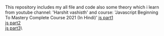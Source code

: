 This repository includes my all file and code also some theory which i learn from youtube channel: 'Harshit vashisth' and course: 'Javascript Beginning To Mastery Complete Course 2021 (In Hindi)'
[js part1](https://youtu.be/chx9Rs41W6g?si=FCVqQqRLP18k0W_a)\
[js part2](https://youtu.be/Llsq1y-HWs4?si=3hzlVltjjyywa1ax)\
[js part3](https://youtu.be/pAl_uGXKXq8?si=rw4Ppg2hk6RqRRFD)\
